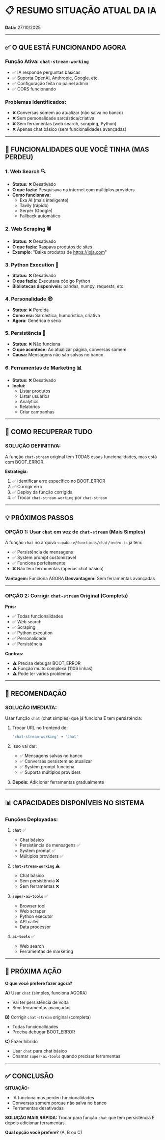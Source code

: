 # 📋 RESUMO SITUAÇÃO ATUAL DA IA

**Data:** 27/10/2025

---

## ✅ O QUE ESTÁ FUNCIONANDO AGORA

### **Função Ativa: `chat-stream-working`**
- ✅ IA responde perguntas básicas
- ✅ Suporta OpenAI, Anthropic, Google, etc.
- ✅ Configuração feita no painel admin
- ✅ CORS funcionando

### **Problemas Identificados:**
- ❌ Conversas somem ao atualizar (não salva no banco)
- ❌ Sem personalidade sarcástica/criativa
- ❌ Sem ferramentas (web search, scraping, Python)
- ❌ Apenas chat básico (sem funcionalidades avançadas)

---

## 🎯 FUNCIONALIDADES QUE VOCÊ TINHA (MAS PERDEU)

### **1. Web Search** 🔍
- **Status:** ❌ Desativado
- **O que fazia:** Pesquisava na internet com múltiplos providers
- **Como funcionava:**
  - Exa AI (mais inteligente)
  - Tavily (rápido)
  - Serper (Google)
  - Fallback automático

### **2. Web Scraping** 🕷️
- **Status:** ❌ Desativado
- **O que fazia:** Raspava produtos de sites
- **Exemplo:** "Baixe produtos de https://loja.com"

### **3. Python Execution** 🐍
- **Status:** ❌ Desativado
- **O que fazia:** Executava código Python
- **Bibliotecas disponíveis:** pandas, numpy, requests, etc.

### **4. Personalidade** 😎
- **Status:** ❌ Perdida
- **Como era:** Sarcástica, humorística, criativa
- **Agora:** Genérica e séria

### **5. Persistência** 💾
- **Status:** ❌ Não funciona
- **O que acontece:** Ao atualizar página, conversas somem
- **Causa:** Mensagens não são salvas no banco

### **6. Ferramentas de Marketing** 📊
- **Status:** ❌ Desativado
- **Inclui:**
  - Listar produtos
  - Listar usuários
  - Analytics
  - Relatórios
  - Criar campanhas

---

## 🚀 COMO RECUPERAR TUDO

### **SOLUÇÃO DEFINITIVA:**

A função `chat-stream` original tem TODAS essas funcionalidades, mas está com BOOT_ERROR.

**Estratégia:**
1. ✅ Identificar erro específico no BOOT_ERROR
2. ✅ Corrigir erro
3. ✅ Deploy da função corrigida
4. ✅ Trocar `chat-stream-working` por `chat-stream`

---

## 💡 PRÓXIMOS PASSOS

### **OPÇÃO 1: Usar `chat` em vez de `chat-stream`** (Mais Simples)

A função `chat` no arquivo `supabase/functions/chat/index.ts` já tem:
- ✅ Persistência de mensagens
- ✅ System prompt customizável
- ✅ Funciona perfeitamente
- ❌ Não tem ferramentas (apenas chat básico)

**Vantagem:** Funciona AGORA
**Desvantagem:** Sem ferramentas avançadas

---

### **OPÇÃO 2: Corrigir `chat-stream` Original** (Completa)

**Prós:**
- ✅ Todas funcionalidades
- ✅ Web search
- ✅ Scraping
- ✅ Python execution
- ✅ Personalidade
- ✅ Persistência

**Contras:**
- ⚠️ Precisa debugar BOOT_ERROR
- ⚠️ Função muito complexa (1106 linhas)
- ⚠️ Pode ter vários problemas

---

## 🔧 RECOMENDAÇÃO

### **SOLUÇÃO IMEDIATA:**
Usar função `chat` (chat simples) que já funciona E tem persistência:

1. Trocar URL no frontend de:
   ```typescript
   'chat-stream-working' → 'chat'
   ```

2. Isso vai dar:
   - ✅ Mensagens salvas no banco
   - ✅ Conversas persistem ao atualizar
   - ✅ System prompt funciona
   - ✅ Suporta múltiplos providers

3. **Depois:** Adicionar ferramentas gradualmente

---

## 📊 CAPACIDADES DISPONÍVEIS NO SISTEMA

### **Funções Deployadas:**

1. **`chat`** ✅
   - Chat básico
   - Persistência de mensagens ✅
   - System prompt ✅
   - Múltiplos providers ✅

2. **`chat-stream-working`** ⚠️
   - Chat básico
   - Sem persistência ❌
   - Sem ferramentas ❌

3. **`super-ai-tools`** ✅
   - Browser tool
   - Web scraper
   - Python executor
   - API caller
   - Data processor

4. **`ai-tools`** ✅
   - Web search
   - Ferramentas de marketing

---

## 🎯 PRÓXIMA AÇÃO

**O que você prefere fazer agora?**

**A)** Usar `chat` (simples, funciona AGORA)
- Vai ter persistência de volta
- Sem ferramentas avançadas

**B)** Corrigir `chat-stream` original (completa)
- Todas funcionalidades
- Precisa debugar BOOT_ERROR

**C)** Fazer híbrido
- Usar `chat` para chat básico
- Chamar `super-ai-tools` quando precisar ferramentas

---

## ✅ CONCLUSÃO

**SITUAÇÃO:**
- IA funciona mas perdeu funcionalidades
- Conversas somem porque não salva no banco
- Ferramentas desativadas

**SOLUÇÃO MAIS RÁPIDA:**
Trocar para função `chat` que tem persistência E depois adicionar ferramentas.

**Qual opção você prefere?** (A, B ou C)

